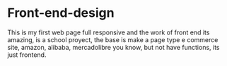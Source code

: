 # Front-end-design
This is my first web page full responsive and the work of front end its amazing,
is a school proyect, the base is make a page type e commerce site,
amazon, alibaba, mercadolibre you know, but not have functions, its just frontend.

